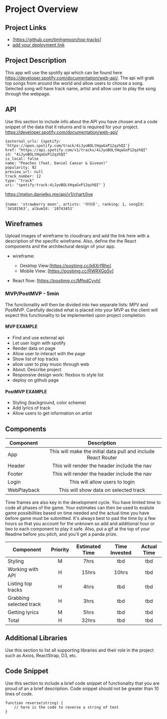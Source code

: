 
# Project Overview

## Project Links

- [https://github.com/timhgmoon/top-tracks]
- [add your deployment link]()

## Project Description

This app will use the spotify api which can be found here https://developer.spotify.com/documentation/web-api/.  The api will grab top songs from around the world and allow users to choose a song. Selected song will have track name, artist and allow user to play the song through the webpage. 

## API

Use this section to include info about the API you have chosen and a code snippet of the data that it returns and is required for your project. 
https://developer.spotify.com/documentation/web-api/

```
{external_urls: {spotify: 'https://open.spotify.com/track/4iJyoBOLtHqaGxP12qzhQI'}
href: "https://api.spotify.com/v1/tracks/4iJyoBOLtHqaGxP12qzhQI"
id: "4iJyoBOLtHqaGxP12qzhQI"
is_local: false
name: "Peaches (feat. Daniel Caesar & Giveon)"
popularity: 92
preview_url: null
track_number: 12
type: "track"
uri: "spotify:track:4iJyoBOLtHqaGxP12qzhQI" }
```
https://melon.danielko.me/api/v1/chart/live

```
{name: 'strawberry moon', artists: '아이유', ranking: 1, songId: '34101563', albumId: '10743453'
```


## Wireframes

Upload images of wireframe to cloudinary and add the link here with a description of the specific wireframe. Also, define the the React components and the architectural design of your app.

- wireframe: 
  - Desktop View:[https://postimg.cc/k6XrfRhp]
  - Mobile View: [https://postimg.cc/RWRXGp5v]


- React flow: [https://postimg.cc/MfpdCyyh]


### MVP/PostMVP - 5min

The functionality will then be divided into two separate lists: MPV and PostMVP.  Carefully decided what is placed into your MVP as the client will expect this functionality to be implemented upon project completion.  

#### MVP EXAMPLE
- Find and use external api 
- Let user login with spotify
- Render data on page 
- Allow user to interact with the page
- Show list of top tracks
- allow user to play music through web
- About: Describe project
- Responsive design work: flexbox to style list
- deploy on github page

#### PostMVP EXAMPLE

- Styling (background, color scheme)
- Add lyrics of track
- Allow users to get information on artist

## Components

| Component | Description | 
| --- | :---: |  
| App | This will make the initial data pull and include React Router| 
| Header | This will render the header include the nav | 
| Footer | This will render the header include the nav | 
| Login | This will allow users to login |
| WebPlayback | This will show data on selected track |



Time frames are also key in the development cycle.  You have limited time to code all phases of the game.  Your estimates can then be used to evalute game possibilities based on time needed and the actual time you have before game must be submitted. It's always best to pad the time by a few hours so that you account for the unknown so add and additional hour or two to each component to play it safe. Also, put a gif at the top of your Readme before you pitch, and you'll get a panda prize.

| Component | Priority | Estimated Time | Time Invested | Actual Time |
| --- | :---: |  :---: | :---: | :---: |
| Styling | M | 7hrs| tbd | tbd |
| Working with API | H | 15hrs| 10hrs | tbd |
| Listing top tracks | H | 4hrs| tbd | tbd |
| Grabbing selected track | H | 3hrs| tbd | tbd |
| Getting lyrics | M | 5hrs| tbd | tbd |
| Total | H | 32hrs| tbd | tbd |

## Additional Libraries
 Use this section to list all supporting libraries and their role in the project such as Axios, ReactStrap, D3, etc. 

## Code Snippet

Use this section to include a brief code snippet of functionality that you are proud of an a brief description.  Code snippet should not be greater than 10 lines of code. 

```
function reverse(string) {
	// here is the code to reverse a string of text
}
```
   